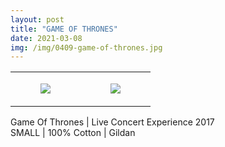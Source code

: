 ```yaml
---
layout: post
title: "GAME OF THRONES"
date: 2021-03-08
img: /img/0409-game-of-thrones.jpg
---
```




<table style="width:100%;"><tr><td style="vertical-align:top;">
      <figure class="tmblr-full" data-orig-height="2048" data-orig-width="1365" data-orig-src="https://concertshirts.netlify.app/shirts/0409/0409-01.jpg"><img src="https://64.media.tumblr.com/4c9de96b243fc9c83fc7c1dd6ae8a382/25e8f627d3e2e09b-66/s540x810/3097230ccf0b62bbeff82f537345680368ba4ea6.jpg" data-orig-height="2048" data-orig-width="1365" data-orig-src="https://concertshirts.netlify.app/shirts/0409/0409-01.jpg"/></figure></td>
    <td style="vertical-align:top;">
      <figure class="tmblr-full" data-orig-height="2048" data-orig-width="1365" data-orig-src="https://concertshirts.netlify.app/shirts/0409/0409-02.jpg"><img src="https://64.media.tumblr.com/61b3f44433744a828167e57482987177/25e8f627d3e2e09b-b9/s540x810/91348e1831d870490e8d8d6052a25783ccd25888.jpg" data-orig-height="2048" data-orig-width="1365" data-orig-src="https://concertshirts.netlify.app/shirts/0409/0409-02.jpg"/></figure></td>
  </tr></table><p>
  Game Of Thrones | Live Concert Experience 2017<br/>SMALL | 100% Cotton | Gildan
</p>
